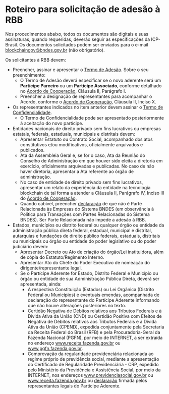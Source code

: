 # Roteiro para solicitação de adesão à RBB

Nos procedimentos abaixo, todos os documentos são digitais e suas assinaturas, quando requeridas, deverão seguir as especificações da ICP-Brasil. Os documentos solicitados podem ser enviados para o e-mail blockchaingov@bndes.gov.br (não obrigatório).

Os solicitantes à RBB devem: 
- Preencher, assinar e apresentar o [Termo de Adesão](documentos/Termo_de_Adesao_RBB.docx). Sobre o seu preenchimento:
  - O Termo de Adesão deverá especificar se o novo aderente será um **Partícipe Parceiro** ou um **Partícipe Associado**, conforme detalhado no  [Acordo de Cooperação](documentos/ACT_TCU_BNDES_RBB.pdf), Cláusula II, Parágrafo I. 
  - Preencher a designação de representantes para acompanhar o Acordo, conforme o [Acordo de Cooperação](documentos/ACT_TCU_BNDES_RBB.pdf), Cláusula II, Inciso X.
- Os representantes indicados no item anterior devem assinar o [Termo de Confidencialidade](documentos/Termo_de_Confidencialidade_RBB.docx).
  - O Termo de Confidencialidade pode ser apresentado posteriormente à aceitação do novo partícipe.
- Entidades nacionais de direito privado sem fins lucrativos ou empresas estatais, federais, estaduais, municipais e distritais devem:
  - Apresentar Estatuto ou Contrato Social, acompanhado dos atos constitutivos e/ou modificativos, oficialmente arquivados e publicados.
  - Ata da Assembleia Geral e, se for o caso, Ata da Reunião do Conselho de Administração em que houver sido eleita a diretoria em exercício, oficialmente arquivadas e publicadas. No caso de não haver diretoria, apresentar a Ata referente ao órgão de administração.
  - No caso de entidade de direito privado sem fins lucrativos, apresentar um relato da experiência da entidade na tecnologia blockchain de tal forma a atender a Cláusula II, Parágrafo IV, Inciso III do [Acordo de Cooperação](documentos/ACT_TCU_BNDES_RBB.pdf).
  - Quando cabível, preencher [declaração](documentos/Declaração_Parte_Relacionada.doc) de que não é Parte Relacionada às Empresas do Sistema BNDES (em observância à Política para Transações com Partes Relacionadas do Sistema BNDES). Ser Parte Relacionada não impede a adesão à RBB.
- Estados, municípios ou distrito federal ou qualquer órgão ou entidade da administração pública direta federal, estadual, municipal e distrital, autarquias e fundações de direito público federais, estaduais, distritais ou municipais ou órgão ou entidade do poder legislativo ou do poder judiciário devem:
  - Apresentar Decreto ou Ato de criação do órgão/Lei instituidora, além de cópia do Estatuto/Regimento Interno. 
  - Apresentar Ato do Chefe do Poder Executivo de nomeação do dirigente/representante legal.
  - Se o Partícipe Aderente for Estado, Distrito Federal e Município ou órgão ou entidade de sua Administração Pública Direta, deverá ser apresentada, ainda:
    - A respectiva Constituição (Estados) ou Lei Orgânica (Distrito Federal ou Municípios) e eventuais emendas, acompanhada de declaração do representante do Partícipe Aderente informando que não houve alterações posteriores no texto.
    - Certidão Negativa de Débitos relativos aos Tributos Federais e à Dívida Ativa da União (CND) ou Certidão Positiva com Efeitos de Negativa de Débitos relativos aos Tributos Federais e à Dívida Ativa da União (CPEND), expedida conjuntamente pela Secretaria da Receita Federal do Brasil (RFB) e pela Procuradoria-Geral da Fazenda Nacional (PGFN), por meio de INTERNET, a ser extraída no endereço www.receita.fazenda.gov.br ou www.pgfn.fazenda.gov.br.
    - Comprovação da regularidade previdenciária relacionada ao regime próprio de previdência social, mediante a apresentação do Certificado de Regularidade Previdenciária - CRP, expedido pelo Ministério da Previdência e Assistência Social, por meio da INTERNET, nos endereços www.previdenciasocial.gov.br ou www.receita.fazenda.gov.br ou [declaração](documentos/Declaração_Previdência.doc) firmada pelos representantes legais do Partícipe Aderente.
